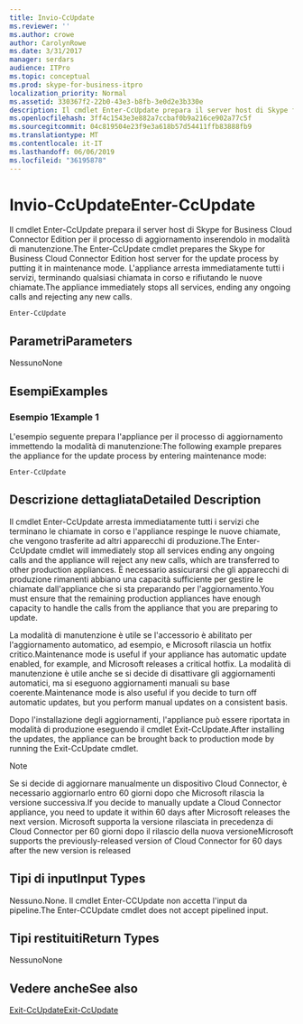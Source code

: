 ```yaml
---
title: Invio-CcUpdate
ms.reviewer: ''
ms.author: crowe
author: CarolynRowe
ms.date: 3/31/2017
manager: serdars
audience: ITPro
ms.topic: conceptual
ms.prod: skype-for-business-itpro
localization_priority: Normal
ms.assetid: 330367f2-22b0-43e3-b8fb-3e0d2e3b330e
description: Il cmdlet Enter-CcUpdate prepara il server host di Skype for Business Cloud Connector Edition per il processo di aggiornamento inserendolo in modalità di manutenzione. L'appliance arresta immediatamente tutti i servizi, terminando qualsiasi chiamata in corso e rifiutando le nuove chiamate.
ms.openlocfilehash: 3ff4c1543e3e882a7ccbaf0b9a216ce902a77c5f
ms.sourcegitcommit: 04c819504e23f9e3a618b57d54411ffb83888fb9
ms.translationtype: MT
ms.contentlocale: it-IT
ms.lasthandoff: 06/06/2019
ms.locfileid: "36195878"
---
```

# <a name="enter-ccupdate"></a><span data-ttu-id="292d6-104">Invio-CcUpdate</span><span class="sxs-lookup"><span data-stu-id="292d6-104">Enter-CcUpdate</span></span>

<span data-ttu-id="292d6-105">Il cmdlet Enter-CcUpdate prepara il server host di Skype for Business Cloud Connector Edition per il processo di aggiornamento inserendolo in modalità di manutenzione.</span><span class="sxs-lookup"><span data-stu-id="292d6-105">The Enter-CcUpdate cmdlet prepares the Skype for Business Cloud Connector Edition host server for the update process by putting it in maintenance mode.</span></span> <span data-ttu-id="292d6-106">L'appliance arresta immediatamente tutti i servizi, terminando qualsiasi chiamata in corso e rifiutando le nuove chiamate.</span><span class="sxs-lookup"><span data-stu-id="292d6-106">The appliance immediately stops all services, ending any ongoing calls and rejecting any new calls.</span></span>
  
```
Enter-CcUpdate
```

## <a name="parameters"></a><span data-ttu-id="292d6-107">Parametri</span><span class="sxs-lookup"><span data-stu-id="292d6-107">Parameters</span></span>

<span data-ttu-id="292d6-108">Nessuno</span><span class="sxs-lookup"><span data-stu-id="292d6-108">None</span></span>
  
## <a name="examples"></a><span data-ttu-id="292d6-109">Esempi</span><span class="sxs-lookup"><span data-stu-id="292d6-109">Examples</span></span>
<span data-ttu-id="292d6-110"><a name="Examples"> </a></span><span class="sxs-lookup"><span data-stu-id="292d6-110"></span></span>

### <a name="example-1"></a><span data-ttu-id="292d6-111">Esempio 1</span><span class="sxs-lookup"><span data-stu-id="292d6-111">Example 1</span></span>

<span data-ttu-id="292d6-112">L'esempio seguente prepara l'appliance per il processo di aggiornamento immettendo la modalità di manutenzione:</span><span class="sxs-lookup"><span data-stu-id="292d6-112">The following example prepares the appliance for the update process by entering maintenance mode:</span></span>
  
```
Enter-CcUpdate 
```

## <a name="detailed-description"></a><span data-ttu-id="292d6-113">Descrizione dettagliata</span><span class="sxs-lookup"><span data-stu-id="292d6-113">Detailed Description</span></span>
<span data-ttu-id="292d6-114"><a name="DetailedDescription"> </a></span><span class="sxs-lookup"><span data-stu-id="292d6-114"></span></span>

<span data-ttu-id="292d6-115">Il cmdlet Enter-CcUpdate arresta immediatamente tutti i servizi che terminano le chiamate in corso e l'appliance respinge le nuove chiamate, che vengono trasferite ad altri apparecchi di produzione.</span><span class="sxs-lookup"><span data-stu-id="292d6-115">The Enter-CcUpdate cmdlet will immediately stop all services ending any ongoing calls and the appliance will reject any new calls, which are transferred to other production appliances.</span></span> <span data-ttu-id="292d6-116">È necessario assicurarsi che gli apparecchi di produzione rimanenti abbiano una capacità sufficiente per gestire le chiamate dall'appliance che si sta preparando per l'aggiornamento.</span><span class="sxs-lookup"><span data-stu-id="292d6-116">You must ensure that the remaining production appliances have enough capacity to handle the calls from the appliance that you are preparing to update.</span></span>
  
<span data-ttu-id="292d6-117">La modalità di manutenzione è utile se l'accessorio è abilitato per l'aggiornamento automatico, ad esempio, e Microsoft rilascia un hotfix critico.</span><span class="sxs-lookup"><span data-stu-id="292d6-117">Maintenance mode is useful if your appliance has automatic update enabled, for example, and Microsoft releases a critical hotfix.</span></span> <span data-ttu-id="292d6-118">La modalità di manutenzione è utile anche se si decide di disattivare gli aggiornamenti automatici, ma si eseguono aggiornamenti manuali su base coerente.</span><span class="sxs-lookup"><span data-stu-id="292d6-118">Maintenance mode is also useful if you decide to turn off automatic updates, but you perform manual updates on a consistent basis.</span></span>
  
<span data-ttu-id="292d6-119">Dopo l'installazione degli aggiornamenti, l'appliance può essere riportata in modalità di produzione eseguendo il cmdlet Exit-CcUpdate.</span><span class="sxs-lookup"><span data-stu-id="292d6-119">After installing the updates, the appliance can be brought back to production mode by running the Exit-CcUpdate cmdlet.</span></span>
  
> [!NOTE]
> <span data-ttu-id="292d6-120">Se si decide di aggiornare manualmente un dispositivo Cloud Connector, è necessario aggiornarlo entro 60 giorni dopo che Microsoft rilascia la versione successiva.</span><span class="sxs-lookup"><span data-stu-id="292d6-120">If you decide to manually update a Cloud Connector appliance, you need to update it within 60 days after Microsoft releases the next version.</span></span> <span data-ttu-id="292d6-121">Microsoft supporta la versione rilasciata in precedenza di Cloud Connector per 60 giorni dopo il rilascio della nuova versione</span><span class="sxs-lookup"><span data-stu-id="292d6-121">Microsoft supports the previously-released version of Cloud Connector for 60 days after the new version is released</span></span> 
  
## <a name="input-types"></a><span data-ttu-id="292d6-122">Tipi di input</span><span class="sxs-lookup"><span data-stu-id="292d6-122">Input Types</span></span>
<span data-ttu-id="292d6-123"><a name="InputTypes"> </a></span><span class="sxs-lookup"><span data-stu-id="292d6-123"></span></span>

<span data-ttu-id="292d6-124">Nessuno.</span><span class="sxs-lookup"><span data-stu-id="292d6-124">None.</span></span> <span data-ttu-id="292d6-125">Il cmdlet Enter-CCUpdate non accetta l'input da pipeline.</span><span class="sxs-lookup"><span data-stu-id="292d6-125">The Enter-CCUpdate cmdlet does not accept pipelined input.</span></span>
  
## <a name="return-types"></a><span data-ttu-id="292d6-126">Tipi restituiti</span><span class="sxs-lookup"><span data-stu-id="292d6-126">Return Types</span></span>
<span data-ttu-id="292d6-127"><a name="ReturnTypes"> </a></span><span class="sxs-lookup"><span data-stu-id="292d6-127"></span></span>

<span data-ttu-id="292d6-128">Nessuno</span><span class="sxs-lookup"><span data-stu-id="292d6-128">None</span></span> 
  
## <a name="see-also"></a><span data-ttu-id="292d6-129">Vedere anche</span><span class="sxs-lookup"><span data-stu-id="292d6-129">See also</span></span>
<span data-ttu-id="292d6-130"><a name="ReturnTypes"> </a></span><span class="sxs-lookup"><span data-stu-id="292d6-130"></span></span>

[<span data-ttu-id="292d6-131">Exit-CcUpdate</span><span class="sxs-lookup"><span data-stu-id="292d6-131">Exit-CcUpdate</span></span>](exit-ccupdate.md)
  

